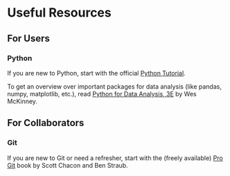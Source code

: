 # Useful Resources

## For Users

### Python

If you are new to Python, start with the official [Python Tutorial](https://docs.python.org/3/tutorial/index.html).

To get an overview over important packages for data analysis (like pandas, numpy, matplotlib, etc.), read [Python for Data Analysis, 3E](https://wesmckinney.com/book/) by Wes McKinney.


## For Collaborators

### Git

If you are new to Git or need a refresher, start with the (freely available) [Pro Git](https://git-scm.com/book/en/v2) book by Scott Chacon and Ben Straub.
